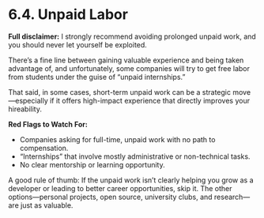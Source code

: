 # 6.4. Unpaid Labor

**Full disclaimer:** I strongly recommend avoiding prolonged unpaid work, and you should never let yourself be exploited.

There’s a fine line between gaining valuable experience and being taken advantage of, and unfortunately, some companies will try to get free labor from students under the guise of “unpaid internships.”

That said, in some cases, short-term unpaid work can be a strategic move—especially if it offers high-impact experience that directly improves your hireability.

**Red Flags to Watch For:**

- Companies asking for full-time, unpaid work with no path to compensation.
- “Internships” that involve mostly administrative or non-technical tasks.
- No clear mentorship or learning opportunity.

A good rule of thumb: If the unpaid work isn’t clearly helping you grow as a developer or leading to better career opportunities, skip it. The other options—personal projects, open source, university clubs, and research—are just as valuable.

